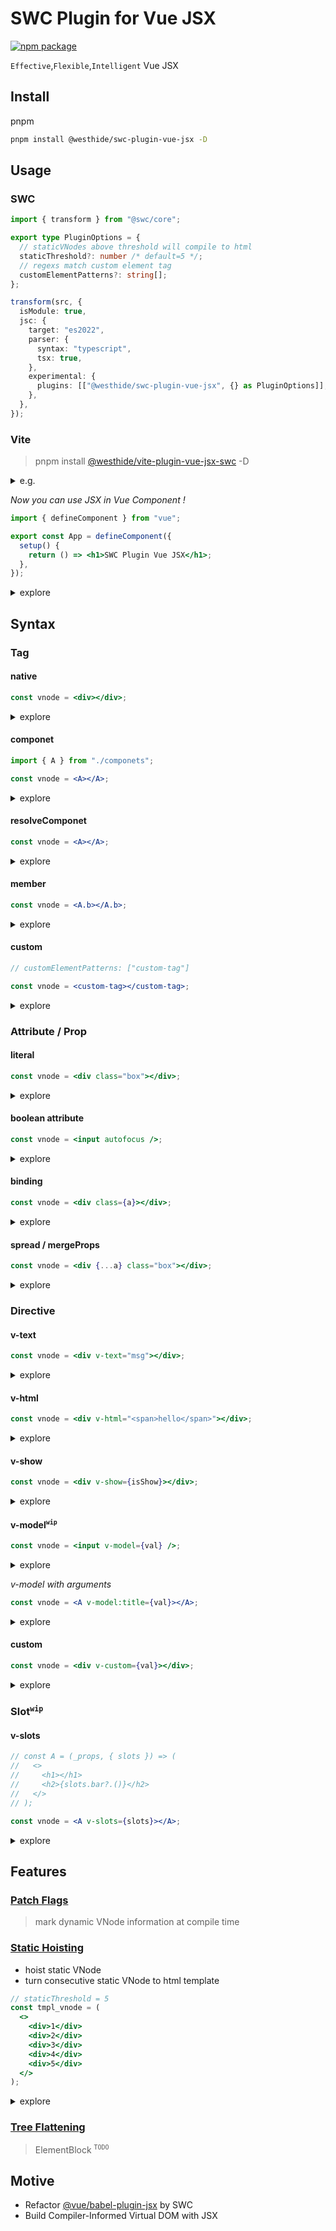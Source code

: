 # SWC Plugin for Vue JSX

[![npm package](https://img.shields.io/npm/v/@westhide/swc-plugin-vue-jsx.svg)](https://www.npmjs.com/package/@westhide/swc-plugin-vue-jsx)

`Effective`,`Flexible`,`Intelligent` Vue JSX

## Install

pnpm

```bash
pnpm install @westhide/swc-plugin-vue-jsx -D
```

## Usage

### SWC

```ts
import { transform } from "@swc/core";

export type PluginOptions = {
  // staticVNodes above threshold will compile to html
  staticThreshold?: number /* default=5 */;
  // regexs match custom element tag
  customElementPatterns?: string[];
};

transform(src, {
  isModule: true,
  jsc: {
    target: "es2022",
    parser: {
      syntax: "typescript",
      tsx: true,
    },
    experimental: {
      plugins: [["@westhide/swc-plugin-vue-jsx", {} as PluginOptions]],
    },
  },
});
```

### Vite

> pnpm install [@westhide/vite-plugin-vue-jsx-swc](https://github.com/westhide/vite-plugin-vue-jsx-swc)
> -D

<details>
    <summary>e.g.</summary>

```ts
import { type Plugin, createFilter } from "vite";
import { transform } from "@swc/core";

export default function () {
  const filter = createFilter(/\.[jt]sx$/);

  return {
    name: "vite-plugin-vue-jsx",

    config() {
      return {
        esbuild: {
          include: /\.ts$/,
        },
        define: {
          __VUE_OPTIONS_API__: true,
          __VUE_PROD_DEVTOOLS__: false,
        },
      };
    },

    async transform(src, id) {
      if (filter(id)) {
        return transform(src, {
          isModule: true,
          jsc: {
            target: "es2022",
            parser: {
              syntax: "typescript",
              tsx: true,
            },
            experimental: {
              plugins: [["@westhide/swc-plugin-vue-jsx", {}]],
            },
          },
        });
      } else {
        return null;
      }
    },
  } as Plugin;
}
```

## </details>

_Now you can use JSX in Vue Component !_

```jsx
import { defineComponent } from "vue";

export const App = defineComponent({
  setup() {
    return () => <h1>SWC Plugin Vue JSX</h1>;
  },
});
```

<details>
<summary>explore</summary>

```js
import { defineComponent } from "vue";
import { createTextVNode, createElementVNode } from "vue";

const _hoisted_ = createTextVNode("SWC Plugin Vue JSX"),
  _hoisted_1 = createElementVNode("h1", null, [_hoisted_], -1);

export const App = defineComponent({
  setup() {
    return () => _hoisted_1;
  },
});
```

</details>

## Syntax

### Tag

#### native

```jsx
const vnode = <div></div>;
```

<details>
<summary>explore</summary>

```js
import { createElementVNode } from "vue";

const _hoisted_ = createElementVNode("div", null, null, -1);

const vnode = _hoisted_;
```

</details>

#### componet

```jsx
import { A } from "./componets";

const vnode = <A></A>;
```

<details>
<summary>explore</summary>

```js
import { A } from "./componets";
import { createVNode } from "vue";

const vnode = createVNode(A, null, null);
```

</details>

#### resolveComponet

```jsx
const vnode = <A></A>;
```

<details>
<summary>explore</summary>

```js
import { resolveComponent, createVNode } from "vue";

const vnode = (() => {
  const _v = resolveComponent("A");
  return createVNode(_v, null, null);
})();
```

</details>

#### member

```jsx
const vnode = <A.b></A.b>;
```

<details>
<summary>explore</summary>

```js
import { createVNode } from "vue";

const vnode = createVNode(A.b, null, null);
```

</details>

#### custom

```jsx
// customElementPatterns: ["custom-tag"]

const vnode = <custom-tag></custom-tag>;
```

<details>
<summary>explore</summary>

```js
import { createVNode } from "vue";

const vnode = createVNode("custom-tag", null, null);
```

</details>

### Attribute / Prop

#### literal

```jsx
const vnode = <div class="box"></div>;
```

<details>
<summary>explore</summary>

```js
import { createElementVNode } from "vue";

const _hoisted_ = createElementVNode("div", { class: "box" }, null, -1);

const vnode = _hoisted_;
```

</details>

#### boolean attribute

```jsx
const vnode = <input autofocus />;
```

<details>
<summary>explore</summary>

```js
import { createElementVNode } from "vue";

const _hoisted_ = createElementVNode("input", { autofocus: "" }, null, -1);

const vnode = _hoisted_;
```

</details>

#### binding

```jsx
const vnode = <div class={a}></div>;
```

<details>
<summary>explore</summary>

```js
import { createVNode } from "vue";

const vnode = createVNode("div", { class: a }, null, 2);
```

</details>

#### spread / mergeProps

```jsx
const vnode = <div {...a} class="box"></div>;
```

<details>
<summary>explore</summary>

```js
import { mergeProps, createVNode } from "vue";

const vnode = createVNode("div", mergeProps(a, { class: "box" }), null, 16);
```

</details>

### Directive

#### v-text

```jsx
const vnode = <div v-text="msg"></div>;
```

<details>
<summary>explore</summary>

```js
import { createVNode } from "vue";

const vnode = createVNode("div", { textContent: "msg" }, null);
```

</details>

#### v-html

```jsx
const vnode = <div v-html="<span>hello</span>"></div>;
```

<details>
<summary>explore</summary>

```js
import { createVNode } from "vue";

const vnode = createVNode("div", { innerHTML: "<span>hello</span>" }, null);
```

</details>

#### v-show

```jsx
const vnode = <div v-show={isShow}></div>;
```

<details>
<summary>explore</summary>

```js
import { createVNode, vShow, withDirectives } from "vue";

const vnode = withDirectives(createVNode("div", null, null, 512), [
  [vShow, isShow],
]);
```

</details>

#### v-model<sup>`wip`</sup>

```jsx
const vnode = <input v-model={val} />;
```

<details>
<summary>explore</summary>

```js
import { createVNode, vModelText, withDirectives } from "vue";

const vnode = withDirectives(
  createVNode(
    "input",
    { "onUpdate:modelValue": ($v) => (val = $v) },
    null,
    512
  ),
  [[vModelText, val]]
);
```

</details>

_v-model with arguments_

```jsx
const vnode = <A v-model:title={val}></A>;
```

<details>
<summary>explore</summary>

```js
import { resolveComponent, createVNode } from "vue";

const vnode = (() => {
  const _v = resolveComponent("A");
  return createVNode(
    _v,
    { title: val, "onUpdate:title": ($v) => (val = $v) },
    null,
    8,
    ["title"]
  );
})();
```

</details>

#### custom

```jsx
const vnode = <div v-custom={val}></div>;
```

<details>
<summary>explore</summary>

```js
import { createVNode, resolveDirective, withDirectives } from "vue";

const vnode = (() => {
  const _v = resolveDirective("custom");
  return withDirectives(createVNode("div", null, null, 512), [[_v, val]]);
})();
```

</details>

### Slot<sup>`wip`</sup>

#### v-slots

```jsx
// const A = (_props, { slots }) => (
//   <>
//     <h1></h1>
//     <h2>{slots.bar?.()}</h2>
//   </>
// );

const vnode = <A v-slots={slots}></A>;
```

<details>
<summary>explore</summary>

```js
import { resolveComponent, createVNode } from "vue";

const vnode = (() => {
  const _v = resolveComponent("A");
  return createVNode(_v, null, slots, 1024);
})();
```

</details>

## Features

### [Patch Flags](https://vuejs.org/guide/extras/rendering-mechanism.html#patch-flags)

> mark dynamic VNode information at compile time

### [Static Hoisting](https://vuejs.org/guide/extras/rendering-mechanism.html#static-hoisting)

- hoist static VNode
- turn consecutive static VNode to html template

```jsx
// staticThreshold = 5
const tmpl_vnode = (
  <>
    <div>1</div>
    <div>2</div>
    <div>3</div>
    <div>4</div>
    <div>5</div>
  </>
);
```

<details>
<summary>explore</summary>

```js
import { Fragment, createStaticVNode, createVNode } from "vue";

const _hoisted_ = createStaticVNode(
  "<div >1</div><div >2</div><div >3</div><div >4</div><div >5</div>",
  5
);

const tmpl_vnode = createVNode(Fragment, null, [_hoisted_]);
```

</details>

### [Tree Flattening](https://vuejs.org/guide/extras/rendering-mechanism.html#tree-flattening)

> ElementBlock <sup>`TODO`</sup>

## Motive

- Refactor [@vue/babel-plugin-jsx](https://github.com/vuejs/babel-plugin-jsx) by SWC
- Build Compiler-Informed Virtual DOM with JSX
